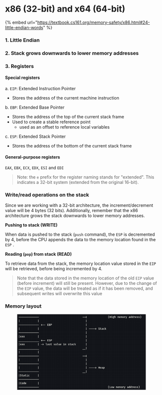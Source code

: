 # x86 (32-bit) and x64 (64-bit)

{% embed url="https://textbook.cs161.org/memory-safety/x86.html#24-little-endian-words" %}

### 1. Little Endian

### 2. Stack grows downwards to lower memory addresses

### 3. Registers

#### Special registers

a. `EIP`: Extended Instruction Pointer

* Stores the address of the current machine instruction

b. `EBP`: Extended Base Pointer

* Stores the address of the top of the current stack frame
* Used to create a stable reference point&#x20;
  * used as an offset to reference local variables

c. `ESP`: Extended Stack Pointer

* Stores the address of the bottom of the current stack frame

#### General-purpose registers

`EAX`, `EBX`, `ECX`, `EDX`, `ESI` and `EDI`

> Note: the `e` prefix for the register naming stands for "extended". This indicates a 32-bit system (extended from the original 16-bit).

### Write/read operations on the stack

Since we are working with a 32-bit architecture, the increment/decrement value will be 4 bytes (32 bits). Additionally, remember that the x86 architecture grows the stack downwards to lower memory addresses.

**Pushing to stack (WRITE)**

When data is pushed to the stack (`push` command), the `ESP` is decremented by 4, before the CPU appends the data to the memory location found in the `ESP` .

**Reading (`pop`) from stack (READ)**

To retrieve data from the stack, the memory location value stored in the `EIP` will be retrieved, before being incremented by 4.&#x20;

> Note that the data stored in the memory location of the old `EIP` value (before increment) will still be present. However, due to the change of the `EIP` value, the data will be treated as if it has been removed, and subsequent writes will overwrite this value

### Memory layout

<figure><img src="../../../../.gitbook/assets/image (1) (1).png" alt=""><figcaption></figcaption></figure>
